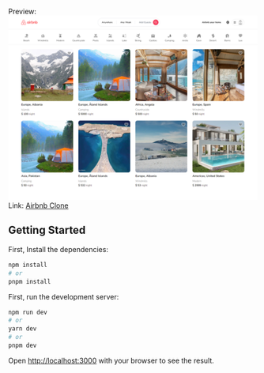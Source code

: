 Preview:
![Alt text](/Preview.png)
Link: [Airbnb Clone](https://rent-a-dream.vercel.app/)

## Getting Started

First, Install the dependencies:

```bash
npm install
# or
pnpm install
```
First, run the development server:

```bash
npm run dev
# or
yarn dev
# or
pnpm dev
```

Open [http://localhost:3000](http://localhost:3000) with your browser to see the result.
